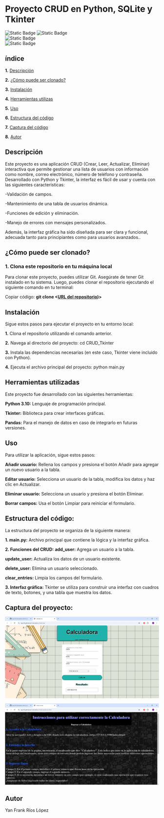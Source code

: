 # Proyecto CRUD en **Python,** **SQLite** y **Tkinter**
![Static Badge](https://img.shields.io/badge/Python-12-red?logo=Python&logoColor=white)
![Static Badge](https://img.shields.io/badge/Tkinter-GUI-red?logo=python&logoColor=white)  
![Static Badge](https://img.shields.io/badge/SQLite-Database-lightgrey?logo=sqlite&logoColor=white)  
![Static Badge](https://img.shields.io/badge/Pandas-Dataframe-orange?logo=pandas&logoColor=white)  


## índice

**1.** [Descripción](#descripción)

**2.** [¿Cómo puede ser clonado?](#cómo-puede-ser-clonado)

**3.** [Instalación](#instalación)

**4.** [Herramientas utilizas](#herramientas-utilizadas)

**5.** [Uso](#uso)

**6.** [Estructura del código](#estructura-del-codigo)

**7.** [Captura del código](#captura-del-codigo)

**8.** [Autor](#autor)

## Descripción 
Este proyecto es una aplicación CRUD (Crear, Leer, Actualizar, Eliminar) interactiva que permite gestionar una lista de usuarios con información como nombre, correo electrónico, número de teléfono y contraseña. Desarrollado con Python y Tkinter, la interfaz es fácil de usar y cuenta con las siguientes características:

-Validación de campos.

-Mantenimiento de una tabla de usuarios dinámica.

-Funciones de edición y eliminación.

-Manejo de errores con mensajes personalizados.

Además, la interfaz gráfica ha sido diseñada para ser clara y funcional, adecuada tanto para principiantes como para usuarios avanzados..


## ¿Cómo puede ser clonado?

### 1. Clona este repositorio en tu máquina local

Para clonar este proyecto, puedes utilizar Git. Asegúrate de tener Git instalado en tu sistema. Luego, puedes clonar el repositorio ejecutando el siguiente comando en tu terminal:

Copiar código: **git clone <[URL del repositorio](https://github.com/lppz16/CRUD.git))>**

## Instalación
Sigue estos pasos para ejecutar el proyecto en tu entorno local:

**1.** Clona el repositorio utilizando el comando anterior.

**2.** Navega al directorio del proyecto:
cd CRUD_Tkinter

**3.** Instala las dependencias necesarias (en este caso, Tkinter viene incluido con Python).

**4.** Ejecuta el archivo principal del proyecto:
python main.py

## Herramientas utilizadas
Este proyecto fue desarrollado con las siguientes herramientas:

**Python 3.10:** Lenguaje de programación principal.

**Tkinter:** Biblioteca para crear interfaces gráficas.

**Pandas:** Para el manejo de datos en caso de integrarlo en futuras versiones.

## Uso
Para utilizar la aplicación, sigue estos pasos:

**Añadir usuario:** Rellena los campos y presiona el botón Añadir para agregar un nuevo usuario a la tabla.

**Editar usuario:** Selecciona un usuario de la tabla, modifica los datos y haz clic en Actualizar.

**Eliminar usuario:** Selecciona un usuario y presiona el botón Eliminar.

**Borrar campos:** Usa el botón Limpiar para reiniciar el formulario.

## Estructura del código:
La estructura del proyecto se organiza de la siguiente manera:

**1. main.py:** Archivo principal que contiene la lógica y la interfaz gráfica.

**2. Funciones del CRUD:**
**add_user:** Agrega un usuario a la tabla.

**update_user:** Actualiza los datos de un usuario existente.

**delete_user:** Elimina un usuario seleccionado.

**clear_entries:** Limpia los campos del formulario.

**3. Interfaz gráfica:**
Tkinter se utiliza para construir una interfaz con cuadros de texto, botones, y una tabla que muestra los datos.

## Captura del proyecto:

![Página principal](https://github.com/lppz16/Calculadora-html-css/blob/main/Img/Captura%20de%20pantalla%202024-10-05%20233251.png?raw=true)

![](https://github.com/lppz16/Calculadora-html-css/blob/main/Img/Captura%20de%20pantalla%202024-10-05%20233303.png?raw=true)

## Autor

Yan Frank Ríos López
